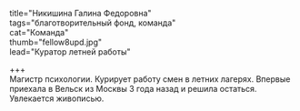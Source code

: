 title="Никишина Галина Федоровна"  
tags="благотворительный фонд, команда"  
cat="Команда"  
thumb="fellow8upd.jpg"  
lead="Куратор летней работы"

+++  
Магистр психологии. Курирует работу смен в летних лагерях. Впервые приехала в Вельск из Москвы 3 года назад и решила остаться. Увлекается живописью.

 
